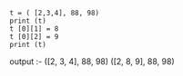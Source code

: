 `t = ( [2,3,4], 88, 98)`  
`print (t)`  
`t [0][1] = 8`  
`t [0][2] = 9`  
`print (t)`

output :- ([2, 3, 4], 88, 98)
		([2, 8, 9], 88, 98)
